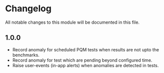 # Changelog
All notable changes to this module will be documented in this file.

## 1.0.0
- Record anomaly for scheduled PQM tests when results are not upto the benchmarks.
- Record anomaly for test which are pending beyond configured time.
- Raise user-events (in-app alerts) when anomalies are detected in tests.
